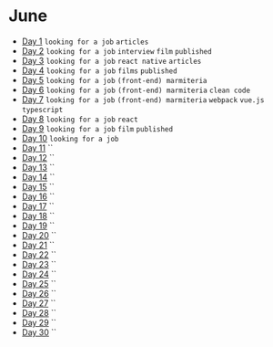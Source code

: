 # June

 - [Day 1](06-01-2016.md) `looking for a job` `articles`
 - [Day 2](06-02-2016.md) `looking for a job` `interview` `film` `published`
 - [Day 3](06-03-2016.md) `looking for a job` `react native` `articles`
 - [Day 4](06-04-2016.md) `looking for a job` `films` `published`
 - [Day 5](06-05-2016.md) `looking for a job` `(front-end) marmiteria`
 - [Day 6](06-06-2016.md) `looking for a job` `(front-end) marmiteria` `clean code`
 - [Day 7](06-07-2016.md) `looking for a job` `(front-end) marmiteria` `webpack` `vue.js` `typescript`
 - [Day 8](06-08-2016.md) `looking for a job` `react`
 - [Day 9](06-09-2016.md) `looking for a job` `film` `published`
 - [Day 10](06-10-2016.md) `looking for a job`
 - [Day 11](06-11-2016.md) ``
 - [Day 12](06-12-2016.md) ``
 - [Day 13](06-13-2016.md) ``
 - [Day 14](06-14-2016.md) ``
 - [Day 15](06-15-2016.md) ``
 - [Day 16](06-16-2016.md) ``
 - [Day 17](06-17-2016.md) ``
 - [Day 18](06-18-2016.md) ``
 - [Day 19](06-19-2016.md) ``
 - [Day 20](06-20-2016.md) ``
 - [Day 21](06-21-2016.md) ``
 - [Day 22](06-22-2016.md) ``
 - [Day 23](06-23-2016.md) ``
 - [Day 24](06-24-2016.md) ``
 - [Day 25](06-25-2016.md) ``
 - [Day 26](06-26-2016.md) ``
 - [Day 27](06-27-2016.md) ``
 - [Day 28](06-28-2016.md) ``
 - [Day 29](06-29-2016.md) ``
 - [Day 30](06-30-2016.md) ``

